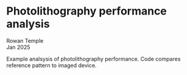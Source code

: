 # Photolithography performance analysis
Rowan Temple<br>
Jan 2025<br>

Example analsysis of photolithography performance. Code compares reference 
pattern to imaged device.
